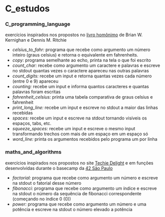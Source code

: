 # C_estudos

  ### C_programming_language

  exercícios inspirados nos propostos no [livro homônimo](https://pt.wikipedia.org/wiki/The_C_Programming_Language) de Brian W. Kernighan e Dennis M. Ritchie

  * _celsius_to_fahr:_ programa que recebe como argumento um número inteiro (graus celsius) e retorna o equivalente em fahrenheits. 
  * _copy:_ programa semelhante ao echo, printa na tela o que foi escrito
  * _count_char:_ recebe como argumento um caractere e palavras e escreve no stdout quantas vezes o caractere apareceu nas outras palavras
  * _count_digits:_ recebe um input e retorna quantas vezes cada número (entre 0 e 9) apareceu
  * _counting:_ recebe um input e informa quantos caracteres e quantas palavras foram escritas
  * _fahrenheit_celsius:_ printa uma tabela comparativa de graus celsius e fahrenheit
  * _print_long_line:_ recebe um input e escreve no stdout a maior das linhas recebidas
  * _spaces:_ recebe um input e escreve na stdout tornando visíveis os espaços, tabs, etc.
  * _squeeze_spaces:_ recebe um input e escreve o mesmo input transformando trechos com mais de um espaço em um espaço só
  * _word_line:_ printa os argumentos recebidos pelo programa um por linha
  
  ### maths_and_algorithms
  
  exercícios inspirados nos propostos no site [Techie Delight](https://www.techiedelight.com/list-of-problems/) e em funções desenvolvidas durante o basecamp da [42 São Paulo](https://www.42sp.org.br/)
  
  * _factorial:_ programa que recebe como argumento um número e escreve na stdout o fatorial desse número
  * _fibonacci:_ programa que recebe como argumento um índice e escreve na stdout o número da sequência de fibonacci correspondente (começando no índice 0 (0))
  * _power:_ programa que recebe como argumento um número e uma potência e escreve na stdout o número elevado a potência

